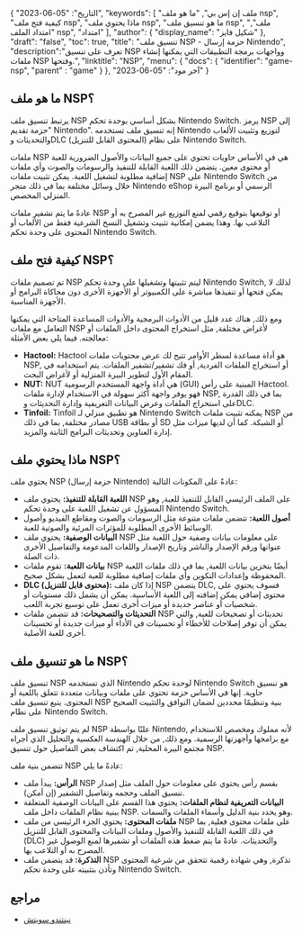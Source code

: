 {
"التاريخ": "05-06-2023",
  "keywords": [
"ملف إن إس بي",
"ما هو ملف nsp",
"كيفية فتح ملف nsp",
"ماذا يحتوي ملف nsp",
"ما هو تنسيق ملف nsp",
"ملف",
"امتداد الملف nsp",
"امتداد"
],
  "author": {
"display_name": "شكيل فايز"
},
"draft": "false",
"toc": true,
"title": "تنسيق ملف NSP - حزمة إرسال Nintendo",
  "description":"تعرف على تنسيق NSP وواجهات برمجة التطبيقات التي يمكنها إنشاء ملفات NSP وفتحها.",
"linktitle": "NSP",
  "menu": {
    "docs": {
      "identifier": "game-nsp",
"parent" : "game"
}
},
"آخر مود": "05-06-2023"
}

## ما هو ملف NSP؟

يرتبط تنسيق ملف NSP بشكل أساسي بوحدة تحكم Nintendo Switch. يرمز NSP إلى "حزمة تقديم Nintendo". إنه تنسيق ملف تستخدمه Nintendo لتوزيع وتثبيت الألعاب والتحديثات وDLC (المحتوى القابل للتنزيل) على نظام Nintendo Switch.

ملفات NSP هي في الأساس حاويات تحتوي على جميع البيانات والأصول الضرورية للعبة أو محتوى معين. يتضمن ذلك اللعبة القابلة للتنفيذ والرسومات والصوت وأي ملفات إضافية مطلوبة لتشغيل اللعبة. يمكن تثبيت ملفات NSP على Nintendo Switch من خلال وسائل مختلفة بما في ذلك متجر Nintendo eShop الرسمي أو برنامج البيرة المنزلي المخصص.

عادةً ما يتم تشفير ملفات NSP أو توقيعها بتوقيع رقمي لمنع التوزيع غير المصرح به أو التلاعب بها. وهذا يضمن إمكانية تثبيت وتشغيل النسخ الشرعية فقط من الألعاب أو المحتوى على وحدة تحكم Nintendo Switch.

## كيفية فتح ملف NSP؟

تم تصميم ملفات NSP ليتم تثبيتها وتشغيلها على وحدة تحكم Nintendo Switch, لذلك لا يمكن فتحها أو تنفيذها مباشرة على الكمبيوتر أو الأجهزة الأخرى دون محاكاة البرامج أو الأجهزة المناسبة.

ومع ذلك, هناك عدد قليل من الأدوات البرمجية والأدوات المساعدة المتاحة التي يمكنها التعامل مع ملفات NSP لأغراض مختلفة, مثل استخراج المحتوى داخل الملفات أو معالجته. فيما يلي بعض الأمثلة:

- **Hactool:** Hactool هو أداة مساعدة لسطر الأوامر تتيح لك عرض محتويات ملفات NSP, أو استخراج الملفات الفردية, أو فك تشفير/تشفير الملفات. يتم استخدامه في المقام الأول لتطوير البيرة المنزلية أو لأغراض البحث.
- **NUT:** NUT هي أداة واجهة المستخدم الرسومية (GUI) المبنية على رأس Hactool. فهو يوفر واجهة أكثر سهولة في الاستخدام لإدارة ملفات NSP, بما في ذلك القدرة على استخراج الملفات وعرض البيانات التعريفية وإدارة التحديثات وDLC.
- **Tinfoil:** Tinfoil هو تطبيق منزلي لـ Nintendo Switch يمكنه تثبيت ملفات NSP من مصادر مختلفة, بما في ذلك USB أو بطاقة SD أو الشبكة. كما أن لديها ميزات مثل إدارة العناوين وتحديثات البرامج الثابتة والمزيد.

## ماذا يحتوي ملف NSP؟

يحتوي ملف NSP (حزمة إرسال Nintendo) عادةً على المكونات التالية:

- **اللعبة القابلة للتنفيذ:** يحتوي ملف NSP على الملف الرئيسي القابل للتنفيذ للعبة, وهو المسؤول عن تشغيل اللعبة على وحدة تحكم Nintendo Switch.
- **أصول اللعبة:** تتضمن ملفات متنوعة مثل الرسومات والصوت ومقاطع الفيديو وأصول الوسائط الأخرى المطلوبة للمؤثرات المرئية والصوتية للعبة.
- **البيانات الوصفية:** يحتوي ملف NSP على معلومات بيانات وصفية حول اللعبة مثل عنوانها ورقم الإصدار والناشر وتاريخ الإصدار واللغات المدعومة والتفاصيل الأخرى ذات الصلة.
- **بيانات اللعبة:** تقوم ملفات NSP أيضًا بتخزين بيانات اللعبة, بما في ذلك ملفات اللعبة المحفوظة وإعدادات التكوين وأي ملفات إضافية مطلوبة للعبة لتعمل بشكل صحيح.
- **DLC (محتوى قابل للتنزيل):** إذا كان ملف NSP يتضمن DLC, فسوف يحتوي على محتوى إضافي يمكن إضافته إلى اللعبة الأساسية. يمكن أن يشمل ذلك مستويات أو شخصيات أو عناصر جديدة أو ميزات أخرى تعمل على توسيع تجربة اللعب.
- **التحديثات والتصحيحات:** قد تتضمن ملفات NSP تحديثات أو تصحيحات للعبة, والتي يمكن أن توفر إصلاحات للأخطاء أو تحسينات في الأداء أو ميزات جديدة أو تحسينات أخرى للعبة الأصلية.

## ما هو تنسيق ملف NSP؟

تنسيق ملف NSP الذي تستخدمه Nintendo لوحدة تحكم Nintendo Switch هو تنسيق حاوية. إنها في الأساس حزمة تحتوي على ملفات وبيانات متعددة تتعلق باللعبة أو المحتوى. يتبع تنسيق ملف NSP بنية وتنظيمًا محددين لضمان التوافق والتثبيت الصحيح على نظام Nintendo Switch.

لم يتم توثيق تنسيق ملف NSP علنًا بواسطة Nintendo, لأنه مملوك ومخصص للاستخدام مع برامجها وأجهزتها الرسمية. ومع ذلك, من خلال الهندسة العكسية والتحليل الذي أجراه مجتمع البيرة المحلية, تم اكتشاف بعض التفاصيل حول تنسيق NSP.

تتضمن بنية ملف NSP عادةً ما يلي:

- **الرأس:** يبدأ ملف NSP بقسم رأس يحتوي على معلومات حول الملف مثل إصدار تنسيق الملف وحجمه وتفاصيل التشفير (إن أمكن).
- **البيانات التعريفية لنظام الملفات:** يحتوي هذا القسم على البيانات الوصفية المتعلقة ببنية نظام الملفات داخل ملف NSP. وهو يحدد بنية الدليل وأسماء الملفات والسمات.
- **ملفات المحتوى:** يحتوي الجزء الرئيسي من ملف NSP على ملفات محتوى فعلية, بما في ذلك اللعبة القابلة للتنفيذ والأصول وملفات البيانات والمحتوى القابل للتنزيل (DLC) والتحديثات. عادةً ما يتم ضغط هذه الملفات أو تشفيرها لمنع الوصول غير المصرح به أو التلاعب بها.
- **التذكرة:** قد يتضمن ملف NSP تذكرة, وهي شهادة رقمية تتحقق من شرعية المحتوى وتأذن بتثبيته على وحدة تحكم Nintendo Switch.

## مراجع
* [نينتندو سويتش](https://en.wikipedia.org/wiki/Nintendo_Switch)

